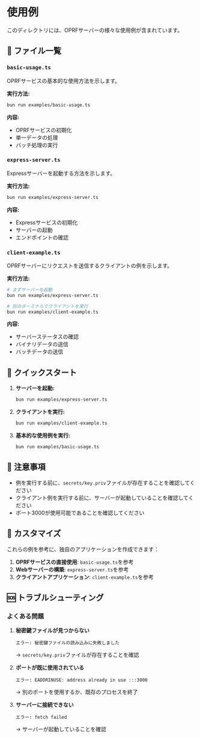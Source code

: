 # 使用例

このディレクトリには、OPRFサーバーの様々な使用例が含まれています。

## 📁 ファイル一覧

### `basic-usage.ts`
OPRFサービスの基本的な使用方法を示します。

**実行方法:**
```bash
bun run examples/basic-usage.ts
```

**内容:**
- OPRFサービスの初期化
- 単一データの処理
- バッチ処理の実行

### `express-server.ts`
Expressサーバーを起動する方法を示します。

**実行方法:**
```bash
bun run examples/express-server.ts
```

**内容:**
- Expressサービスの初期化
- サーバーの起動
- エンドポイントの確認

### `client-example.ts`
OPRFサーバーにリクエストを送信するクライアントの例を示します。

**実行方法:**
```bash
# まずサーバーを起動
bun run examples/express-server.ts

# 別のターミナルでクライアントを実行
bun run examples/client-example.ts
```

**内容:**
- サーバーステータスの確認
- バイナリデータの送信
- バッチデータの送信

## 🚀 クイックスタート

1. **サーバーを起動:**
   ```bash
   bun run examples/express-server.ts
   ```

2. **クライアントを実行:**
   ```bash
   bun run examples/client-example.ts
   ```

3. **基本的な使用例を実行:**
   ```bash
   bun run examples/basic-usage.ts
   ```

## 📝 注意事項

- 例を実行する前に、`secrets/key.priv`ファイルが存在することを確認してください
- クライアント例を実行する前に、サーバーが起動していることを確認してください
- ポート3000が使用可能であることを確認してください

## 🔧 カスタマイズ

これらの例を参考に、独自のアプリケーションを作成できます：

1. **OPRFサービスの直接使用**: `basic-usage.ts`を参考
2. **Webサーバーの構築**: `express-server.ts`を参考
3. **クライアントアプリケーション**: `client-example.ts`を参考

## 🆘 トラブルシューティング

### よくある問題

1. **秘密鍵ファイルが見つからない**
   ```
   エラー: 秘密鍵ファイルの読み込みに失敗しました
   ```
   → `secrets/key.priv`ファイルが存在することを確認

2. **ポートが既に使用されている**
   ```
   エラー: EADDRINUSE: address already in use :::3000
   ```
   → 別のポートを使用するか、既存のプロセスを終了

3. **サーバーに接続できない**
   ```
   エラー: fetch failed
   ```
   → サーバーが起動していることを確認
